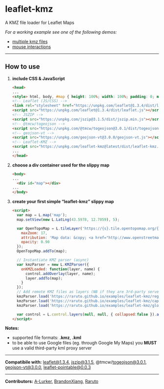 # leaflet-kmz
A KMZ file loader for Leaflet Maps

_For a working example see one of the following demos:_

- [multiple kmz files](https://raruto.github.io/examples/leaflet-kmz/leaflet-kmz.html)
- [mouse interactions](https://raruto.github.io/examples/leaflet-kmz/leaflet-kmz_mouse-interactions.html)

---

## How to use

1. **include CSS & JavaScript**
    ```html
    <head>
    ...
    <style> html, body, #map { height: 100%; width: 100%; padding: 0; margin: 0; } </style>
    <!-- Leaflet (JS/CSS) -->
    <link rel="stylesheet" href="https://unpkg.com/leaflet@1.3.4/dist/leaflet.css">
    <script src="https://unpkg.com/leaflet@1.3.4/dist/leaflet.js"></script>
    <!-- JSZIP -->
    <script src="https://unpkg.com/jszip@3.1.5/dist/jszip.min.js"></script>
    <!-- @tmcw/togeojson -->
    <script src="https://unpkg.com/@tmcw/togeojson@3.0.1/dist/togeojsons.min.js"></script>
    <!-- geojson-vt -->
    <script src="https://unpkg.com/geojson-vt@3.0.0/geojson-vt.js"></script>
    <!-- Leaflet-KMZ -->
    <script src="https://unpkg.com/leaflet-kmz@latest/dist/leaflet-kmz.js"></script>
    ...
    </head>
    ```
2. **choose a div container used for the slippy map**
    ```html
    <body>
    ...
	  <div id="map"></div>
    ...
    </body>
    ```
3. **create your first simple “leaflet-kmz” slippy map**
    ```html
    <script>
      var map = L.map('map');
      map.setView(new L.LatLng(43.5978, 12.7059), 5);

      var OpenTopoMap = L.tileLayer('https://{s}.tile.opentopomap.org/{z}/{x}/{y}.png', {
        maxZoom: 17,
        attribution: 'Map data: &copy; <a href="http://www.openstreetmap.org/copyright">OpenStreetMap</a>, <a href="http://viewfinderpanoramas.org">SRTM</a> | Map style: &copy; <a href="https://opentopomap.org">OpenTopoMap</a> (<a href="https://creativecommons.org/licenses/by-sa/3.0/">CC-BY-SA</a>)',
        opacity: 0.90
      });
      OpenTopoMap.addTo(map);

      // Instantiate KMZ parser (async)
      var kmzParser = new L.KMZParser({
        onKMZLoaded: function(layer, name) {
          control.addOverlay(layer, name);
          layer.addTo(map);
        }
      });
      // Add remote KMZ files as layers (NB if they are 3rd-party servers, they MUST have CORS enabled)
      kmzParser.load('https://raruto.github.io/examples/leaflet-kmz/regions.kmz');
      kmzParser.load('https://raruto.github.io/examples/leaflet-kmz/capitals.kmz');
      kmzParser.load('https://raruto.github.io/examples/leaflet-kmz/globe.kmz');

      var control = L.control.layers(null, null, { collapsed:false }).addTo(map);
    </script>
    ```

**Notes:**
- supported file formats: **.kmz**, **.kml**
- to be able to use Google files (eg. through Google My Maps) you **MUST** use a valid third-party kml proxy server

---

**Compatibile with:** leaflet@1.3.4, jszip@3.1.5, @tmcw/togeojson@3.0.1, geojson-vt@3.0.0, leaflet-pointable@0.0.3

---

**Contributors:** [A-Lurker](https://github.com/a-lurker/leaflet-kmz), [BrandonXiang](https://github.com/brandonxiang/leaflet-geojson-vt), [Raruto](https://github.com/Raruto/leaflet-kmz)
